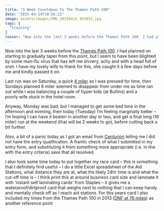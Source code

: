 ```yaml
---
title: "3 Week Countdown To The Thames Path 100"
date: "2015-04-14T18:56:22"
image: assets/images/IMG_20150414_193033.jpg
tags: [
  "training"
]
teaser: "Now into the last 3 weeks before the Thames Path 100. I had planned on starting to gradually taper from this point, but I seem to have been blighted by some man-flu virus that has left me shivery, achy and with a head full of snot. I have my lovely wife to thank for this, she [&hellip;]\n"
---
```

Now into the last 3 weeks before the [Thames Path 100](http://www.centurionrunning.com/thames-path-100-2015/thames-path-100-2015/). I had planned on starting to gradually taper from this point, but I seem to have been blighted by some man-flu virus that has left me shivery, achy and with a head full of snot. I have my lovely wife to thank for this, she caught it a few days before me and kindly passed it on.

Last run was on Saturday, a quick [4 miler](https://www.strava.com/activities/283361407) as I was pressed for time, then Sundays planned 8 miler seemed to disappear from under me as time ran out while I was balancing a couple of hyper kids (at Butlins) and a poorly wife stuck in the hotel room.

Anyway, Monday was bad, but I managed to get some bed time in the afternoon and evening, then today (Tuesday) I’m feeling marginally better – I’m hoping I can have it beaten in another day or two, and get a final long (16 miler) run at the weekend (that will be 2 weeks to go), before cutting back a bit further.

Also, a bit of a panic today as I got an email from [Centurion](http://centurionrunning.com) telling me I did not have the entry qualification. A frantic check of what I submitted in my entry form, and substituting it from something more appropriate (i.e. in line with the entry criteria) save that all resolved.

I also took some time today to put together my race card – this is something that I definitely find useful – I do a little Excel spreadsheet of the Aid Stations, what distance they are at, what the likely 24hr time is and what the cut-off time is – I think print this at around business card size and laminate it with ‘instant self laminating cards’ from Staples – it gives me a waterproof/dirtproof card that weighs next to nothing that I can keep handy and mentally check off as I reach aid stations. For this years card I also included my times from the Thames Path 100 in 2013 ([DNF at 76 miles](https://kennetrunner.com/thames-path-100-race-report "Thames Path 100 – Race Report")) as another reference point
